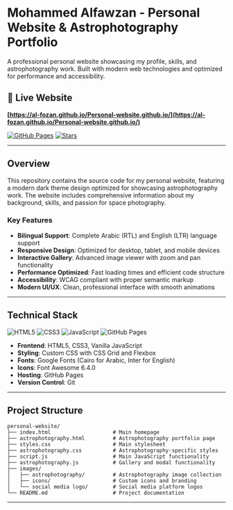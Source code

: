 # Mohammed Alfawzan - Personal Website & Astrophotography Portfolio

A professional personal website showcasing my profile, skills, and astrophotography work. Built with modern web technologies and optimized for performance and accessibility.

## 🔗 Live Website
**[https://al-fozan.github.io/Personal-website.github.io/](https://al-fozan.github.io/Personal-website.github.io/)**

[![GitHub Pages](https://img.shields.io/badge/GitHub%20Pages-Live-brightgreen?style=flat-square&logo=github)](https://al-fozan.github.io/Personal-website.github.io/)
[![Stars](https://img.shields.io/github/stars/Al-fozan/Personal-website.github.io?style=flat-square)](https://github.com/Al-fozan/Personal-website.github.io/stargazers)

---

## Overview

This repository contains the source code for my personal website, featuring a modern dark theme design optimized for showcasing astrophotography work. The website includes comprehensive information about my background, skills, and passion for space photography.

### Key Features

- **Bilingual Support**: Complete Arabic (RTL) and English (LTR) language support
- **Responsive Design**: Optimized for desktop, tablet, and mobile devices
- **Interactive Gallery**: Advanced image viewer with zoom and pan functionality
- **Performance Optimized**: Fast loading times and efficient code structure
- **Accessibility**: WCAG compliant with proper semantic markup
- **Modern UI/UX**: Clean, professional interface with smooth animations

---

## Technical Stack

![HTML5](https://img.shields.io/badge/HTML5-E34F26?style=flat-square&logo=html5&logoColor=white)
![CSS3](https://img.shields.io/badge/CSS3-1572B6?style=flat-square&logo=css3&logoColor=white)
![JavaScript](https://img.shields.io/badge/JavaScript-F7DF1E?style=flat-square&logo=javascript&logoColor=black)
![GitHub Pages](https://img.shields.io/badge/GitHub%20Pages-222222?style=flat-square&logo=github&logoColor=white)

- **Frontend**: HTML5, CSS3, Vanilla JavaScript
- **Styling**: Custom CSS with CSS Grid and Flexbox
- **Fonts**: Google Fonts (Cairo for Arabic, Inter for English)
- **Icons**: Font Awesome 6.4.0
- **Hosting**: GitHub Pages
- **Version Control**: Git

---

## Project Structure

```
personal-website/
├── index.html                    # Main homepage
├── astrophotography.html         # Astrophotography portfolio page
├── styles.css                    # Main stylesheet
├── astrophotography.css          # Astrophotography-specific styles
├── script.js                     # Main JavaScript functionality
├── astrophotography.js           # Gallery and modal functionality
├── images/
│   ├── astrophotography/         # Astrophotography image collection
│   ├── icons/                    # Custom icons and branding
│   └── social media logo/        # Social media platform logos
└── README.md                     # Project documentation
```

---

